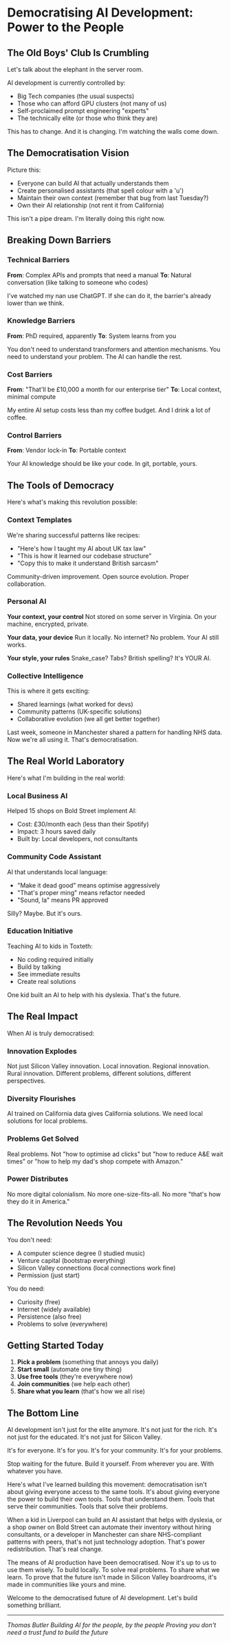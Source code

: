 # Democratising AI Development: Power to the People

## The Old Boys' Club Is Crumbling

Let's talk about the elephant in the server room.

AI development is currently controlled by:
- Big Tech companies (the usual suspects)
- Those who can afford GPU clusters (not many of us)
- Self-proclaimed prompt engineering "experts"
- The technically elite (or those who think they are)

This has to change. And it is changing. I'm watching the walls come down.

## The Democratisation Vision

Picture this:
- Everyone can build AI that actually understands them
- Create personalised assistants (that spell colour with a 'u')
- Maintain their own context (remember that bug from last Tuesday?)
- Own their AI relationship (not rent it from California)

This isn't a pipe dream. I'm literally doing this right now.

## Breaking Down Barriers

### Technical Barriers
**From**: Complex APIs and prompts that need a manual
**To**: Natural conversation (like talking to someone who codes)

I've watched my nan use ChatGPT. If she can do it, the barrier's already lower than we think.

### Knowledge Barriers
**From**: PhD required, apparently
**To**: System learns from you

You don't need to understand transformers and attention mechanisms. You need to understand your problem. The AI can handle the rest.

### Cost Barriers
**From**: "That'll be £10,000 a month for our enterprise tier"
**To**: Local context, minimal compute

My entire AI setup costs less than my coffee budget. And I drink a lot of coffee.

### Control Barriers
**From**: Vendor lock-in
**To**: Portable context

Your AI knowledge should be like your code. In git, portable, yours.

## The Tools of Democracy

Here's what's making this revolution possible:

### Context Templates
We're sharing successful patterns like recipes:
- "Here's how I taught my AI about UK tax law"
- "This is how it learned our codebase structure"
- "Copy this to make it understand British sarcasm"

Community-driven improvement. Open source evolution. Proper collaboration.

### Personal AI
**Your context, your control**
Not stored on some server in Virginia. On your machine, encrypted, private.

**Your data, your device**
Run it locally. No internet? No problem. Your AI still works.

**Your style, your rules**
Snake_case? Tabs? British spelling? It's YOUR AI.

### Collective Intelligence
This is where it gets exciting:
- Shared learnings (what worked for devs)
- Community patterns (UK-specific solutions)
- Collaborative evolution (we all get better together)

Last week, someone in Manchester shared a pattern for handling NHS data. Now we're all using it. That's democratisation.

## The Real World Laboratory

Here's what I'm building in the real world:

### Local Business AI
Helped 15 shops on Bold Street implement AI:
- Cost: £30/month each (less than their Spotify)
- Impact: 3 hours saved daily
- Built by: Local developers, not consultants

### Community Code Assistant
AI that understands local language:
- "Make it dead good" means optimise aggressively
- "That's proper ming" means refactor needed
- "Sound, la" means PR approved

Silly? Maybe. But it's ours.

### Education Initiative
Teaching AI to kids in Toxteth:
- No coding required initially
- Build by talking
- See immediate results
- Create real solutions

One kid built an AI to help with his dyslexia. That's the future.

## The Real Impact

When AI is truly democratised:

### Innovation Explodes
Not just Silicon Valley innovation. Local innovation. Regional innovation. Rural innovation. Different problems, different solutions, different perspectives.

### Diversity Flourishes
AI trained on California data gives California solutions. We need local solutions for local problems.

### Problems Get Solved
Real problems. Not "how to optimise ad clicks" but "how to reduce A&E wait times" or "how to help my dad's shop compete with Amazon."

### Power Distributes
No more digital colonialism. No more one-size-fits-all. No more "that's how they do it in America."

## The Revolution Needs You

You don't need:
- A computer science degree (I studied music)
- Venture capital (bootstrap everything)
- Silicon Valley connections (local connections work fine)
- Permission (just start)

You do need:
- Curiosity (free)
- Internet (widely available)
- Persistence (also free)
- Problems to solve (everywhere)

## Getting Started Today

1. **Pick a problem** (something that annoys you daily)
2. **Start small** (automate one tiny thing)
3. **Use free tools** (they're everywhere now)
4. **Join communities** (we help each other)
5. **Share what you learn** (that's how we all rise)

## The Bottom Line

AI development isn't just for the elite anymore.
It's not just for the rich.
It's not just for the educated.
It's not just for Silicon Valley.

It's for everyone.
It's for you.
It's for your community.
It's for your problems.

Stop waiting for the future. Build it yourself. From wherever you are. With whatever you have.

Here's what I've learned building this movement: democratisation isn't about giving everyone access to the same tools. It's about giving everyone the power to build their own tools. Tools that understand them. Tools that serve their communities. Tools that solve their problems.

When a kid in Liverpool can build an AI assistant that helps with dyslexia, or a shop owner on Bold Street can automate their inventory without hiring consultants, or a developer in Manchester can share NHS-compliant patterns with peers, that's not just technology adoption. That's power redistribution. That's real change.

The means of AI production have been democratised. Now it's up to us to use them wisely. To build locally. To solve real problems. To share what we learn. To prove that the future isn't made in Silicon Valley boardrooms, it's made in communities like yours and mine.

Welcome to the democratised future of AI development. Let's build something brilliant.

---

*Thomas Butler*
*Building AI for the people, by the people*
*Proving you don't need a trust fund to build the future*
